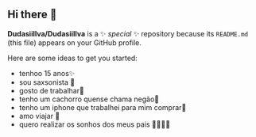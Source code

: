 ## Hi there 👋


**Dudasiillva/Dudasiillva** is a ✨ _special_ ✨ repository because its `README.md` (this file) appears on your GitHub profile.

Here are some ideas to get you started:
-  tenhoo 15 anos✨
- sou saxsonista 🎷
- gosto de trabalhar💸
- tenho um cachorro quense chama negão🐶
- tenho um iphone que trabalhei para mim comprar📱
- amo viajar 🛫
- quero realizar os sonhos dos meus pais 👨‍👩‍👧‍👦

